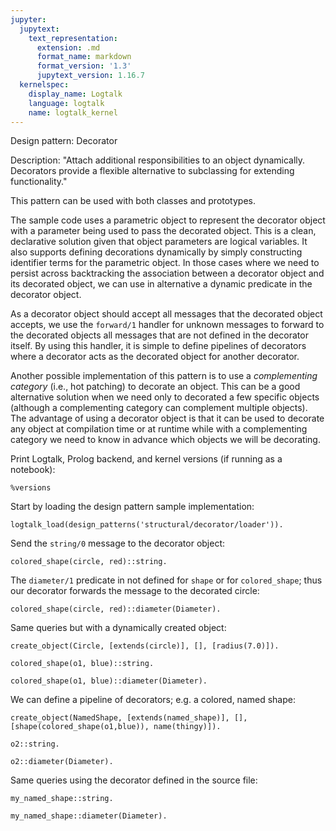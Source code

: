 ```yaml
---
jupyter:
  jupytext:
    text_representation:
      extension: .md
      format_name: markdown
      format_version: '1.3'
      jupytext_version: 1.16.7
  kernelspec:
    display_name: Logtalk
    language: logtalk
    name: logtalk_kernel
---
```


<!--
________________________________________________________________________

This file is part of Logtalk <https://logtalk.org/>  
SPDX-FileCopyrightText: 1998-2025 Paulo Moura <pmoura@logtalk.org>  
SPDX-License-Identifier: Apache-2.0

Licensed under the Apache License, Version 2.0 (the "License");
you may not use this file except in compliance with the License.
You may obtain a copy of the License at

    http://www.apache.org/licenses/LICENSE-2.0

Unless required by applicable law or agreed to in writing, software
distributed under the License is distributed on an "AS IS" BASIS,
WITHOUT WARRANTIES OR CONDITIONS OF ANY KIND, either express or implied.
See the License for the specific language governing permissions and
limitations under the License.
________________________________________________________________________
-->

Design pattern:
	Decorator

Description:
	"Attach additional responsibilities to an object dynamically.
	Decorators provide a flexible alternative to subclassing for
	extending functionality."

This pattern can be used with both classes and prototypes.

The sample code uses a parametric object to represent the decorator object
with a parameter being used to pass the decorated object. This is a clean,
declarative solution given that object parameters are logical variables.
It also supports defining decorations dynamically by simply constructing
identifier terms for the parametric object. In those cases where we need
to persist across backtracking the association between a decorator object
and its decorated object, we can use in alternative a dynamic predicate
in the decorator object.

As a decorator object should accept all messages that the decorated object
accepts, we use the `forward/1` handler for unknown messages to forward to
the decorated objects all messages that are not defined in the decorator
itself. By using this handler, it is simple to define pipelines of
decorators where a decorator acts as the decorated object for another
decorator.

Another possible implementation of this pattern is to use a *complementing
category* (i.e., hot patching) to decorate an object. This can be a good
alternative solution when we need only to decorated a few specific objects
(although a complementing category can complement multiple objects). The
advantage of using a decorator object is that it can be used to decorate
any object at compilation time or at runtime while with a complementing
category we need to know in advance which objects we will be decorating.

Print Logtalk, Prolog backend, and kernel versions (if running as a notebook):

```logtalk
%versions
```

Start by loading the design pattern sample implementation:

```logtalk
logtalk_load(design_patterns('structural/decorator/loader')).
```

Send the `string/0` message to the decorator object:

```logtalk
colored_shape(circle, red)::string.
```

<!--
A circle of radius 10.0
which is colored red

true.
-->

The `diameter/1` predicate in not defined for `shape` or for
`colored_shape`; thus our decorator forwards the message
to the decorated circle:

```logtalk
colored_shape(circle, red)::diameter(Diameter).
```

<!--
Diameter = 20.0.
-->

Same queries but with a dynamically created object:

```logtalk
create_object(Circle, [extends(circle)], [], [radius(7.0)]).
```

<!--
Circle = o1.
-->

```logtalk
colored_shape(o1, blue)::string.
```

<!--
A circle of radius 7.0
which is colored blue

true.
-->

```logtalk
colored_shape(o1, blue)::diameter(Diameter).
```

<!--
Diameter = 14.0.
-->

We can define a pipeline of decorators; e.g. a colored, named shape:

```logtalk
create_object(NamedShape, [extends(named_shape)], [], [shape(colored_shape(o1,blue)), name(thingy)]).
```

<!--
NamedShape = o2.
-->

```logtalk
o2::string.
```

<!--
A circle of radius 7.0
which is colored blue
which is named thingy

true.
-->

```logtalk
o2::diameter(Diameter).
```

<!--
Diameter = 14.0.
-->

Same queries using the decorator defined in the source file:

```logtalk
my_named_shape::string.
```

<!--
A circle of radius 10.0
which is colored green
which is named Mr. Round

true.
-->

```logtalk
my_named_shape::diameter(Diameter).
```

<!--
Diameter = 20.0.
-->
